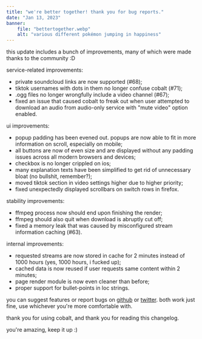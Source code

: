 ```yaml
---
title: "we're better together! thank you for bug reports."
date: "Jan 13, 2023"
banner:
    file: "bettertogether.webp"
    alt: "various different pokémon jumping in happiness"
---
```

this update includes a bunch of improvements, many of which were made thanks to the community :D

service-related improvements:
- private soundcloud links are now supported (#68);
- tiktok usernames with dots in them no longer confuse cobalt (#71);
- .ogg files no longer wrongfully include a video channel (#67);
- fixed an issue that caused cobalt to freak out when user attempted to download an audio from audio-only service with "mute video" option enabled.

ui improvements:
- popup padding has been evened out. popups are now able to fit in more information on scroll, especially on mobile;
- all buttons are now of even size and are displayed without any padding issues across all modern browsers and devices;
- checkbox is no longer crippled on ios;
- many explanation texts have been simplified to get rid of unnecessary bloat (no bullshit, remember?);
- moved tiktok section in video settings higher due to higher priority;
- fixed unexpectedly displayed scrollbars on switch rows in firefox.

stability improvements:
- ffmpeg process now should end upon finishing the render;
- ffmpeg should also quit when download is abruptly cut off;
- fixed a memory leak that was caused by misconfigured stream information caching (#63).

internal improvements:
- requested streams are now stored in cache for 2 minutes instead of 1000 hours (yes, 1000 hours, i fucked up);
- cached data is now reused if user requests same content within 2 minutes;
- page render module is now even cleaner than before;
- proper support for bullet-points in loc strings.

you can suggest features or report bugs on [github](https://github.com/imputnet/cobalt) or [twitter](https://twitter.com/justusecobalt). both work just fine, use whichever you're more comfortable with.

thank you for using cobalt, and thank you for reading this changelog.

you're amazing, keep it up :)
